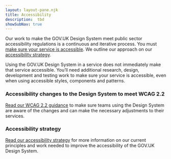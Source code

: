 ```yaml
---
layout: layout-pane.njk
title: Accessibility
description:  tbd
showSubNav: true
---
```


Our work to make the GOV.UK Design System meet public sector accessibility regulations is a continuous and iterative process. You must [make sure your service is accessible](https://www.gov.uk/guidance/accessibility-requirements-for-public-sector-websites-and-apps). We outline our approach on our [accessibility strategy](/accessibility/accessibility-strategy/).

Using the GOV.UK Design System in a service does not immediately make that service accessible. You’ll need additional research, design, development and testing work to make sure your service is accessible, even when using accessible styles, components and patterns.

### Accessibility changes to the Design System to meet WCAG 2.2

[Read our WCAG 2.2 guidance](/accessibility/WCAG-2.2) to make sure teams using the Design System are aware of the changes and can make the necessary adjustments to their services.

### Accessibility strategy

[Read our accessibility strategy](/accessibility/accessibility-strategy/) for more information on our current principles and work needed to improve the accessibility of the GOV.UK Design System.
